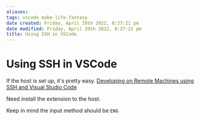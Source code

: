 ```yaml
---
aliases: 
tags: vscode make-life-fantasy 
date created: Friday, April 29th 2022, 8:27:21 pm
date modified: Friday, April 29th 2022, 8:27:21 pm
title: Using SSH in VSCode
---
```

# Using SSH in VSCode

If the host is set up, it's pretty easy.
[Developing on Remote Machines using SSH and Visual Studio Code](https://code.visualstudio.com/docs/remote/ssh)

Need install the extension to the host.

Keep in mind the input method should be `ENG`